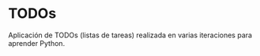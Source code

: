 # TODOs
Aplicación de TODOs (listas de tareas) realizada en varias iteraciones para aprender Python.
